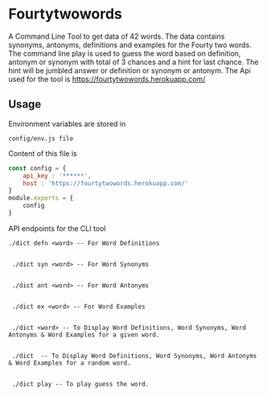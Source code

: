 # Fourtytwowords
A Command Line Tool to get data of 42 words. The data contains synonyms, antonyms, definitions and examples for the Fourty two words. The command line play is used to guess the word based on definition, antonym or synonym with total of 3 chances and a hint for last chance. The hint will be jumbled answer or definition or synonym or antonym. The Api used for the tool is https://fourtytwowords.herokuapp.com/ 

## Usage

Environment variables are stored in 

```config/env.js file```

Content of this file is 

```Javascript
const config = {
    api_key : '******',
    host : 'https://fourtytwowords.herokuapp.com/'
}
module.exports = {
    config
}
```
API endpoints for the CLI tool

```
./dict defn <word> -- For Word Definitions


 ./dict syn <word> -- For Word Synonyms


 ./dict ant <word> -- For Word Antonyms


 ./dict ex <word> -- For Word Examples


 ./dict <word> -- To Display Word Definitions, Word Synonyms, Word Antonyms & Word Examples for a given word.


 ./dict  -- To Display Word Definitions, Word Synonyms, Word Antonyms & Word Examples for a random word.


 ./dict play -- To play guess the word.
```
